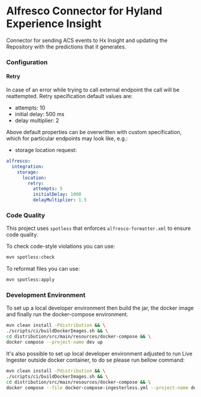 # Alfresco Connector for Hyland Experience Insight

Connector for sending ACS events to Hx Insight and updating the Repository with the predictions that it generates.

### Configuration

#### Retry
In case of an error while trying to call external endpoint the call will be reattempted.
Retry specification default values are:
- attempts: 10
- initial delay: 500 ms
- delay multiplier: 2

Above default properties can be overwritten with custom specification, which for particular endpoints may look like, e.g.:
- storage location request:
```yaml
alfresco:
  integration:
    storage:
      location:
        retry:
          attempts: 5
          initialDelay: 1000
          delayMultiplier: 1.5
```

### Code Quality
This project uses `spotless` that enforces `alfresco-formatter.xml` to ensure code quality.

To check code-style violations you can use:
```bash
mvn spotless:check
```
To reformat files you can use:
```bash
mvn spotless:apply
```

### Development Environment

To set up a local developer environment then build the jar, the docker image and finally run the docker-compose environment.

```bash
mvn clean install -Pdistribution && \
./scripts/ci/buildDockerImages.sh && \
cd distribution/src/main/resources/docker-compose && \
docker compose --project-name dev up
```

It's also possible to set up local developer environment adjusted to run Live Ingester outside docker container, to do se please run bellow command:

```bash
mvn clean install -Pdistribution && \
./scripts/ci/buildDockerImages.sh && \
cd distribution/src/main/resources/docker-compose && \
docker compose --file docker-compose-ingesterless.yml --project-name dev up
```
